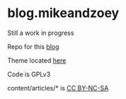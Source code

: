 # blog.mikeandzoey

Still a work in progress

Repo for this [blog](http://blog.mikeandzoey.com)

Theme located [here](https://github.com/mikemhenry/lannisport)

Code is GPLv3

content/articles/* is [CC BY-NC-SA](http://creativecommons.org/licenses/by-nc-sa/4.0/)
